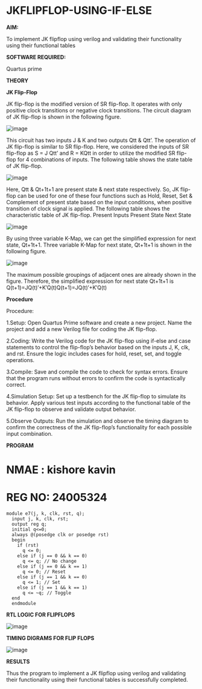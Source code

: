 # JKFLIPFLOP-USING-IF-ELSE

**AIM:** 

To implement  JK flipflop using verilog and validating their functionality using their functional tables

**SOFTWARE REQUIRED:**

Quartus prime

**THEORY**

**JK Flip-Flop**

JK flip-flop is the modified version of SR flip-flop. It operates with only positive clock transitions or negative clock transitions. The circuit diagram of JK flip-flop is shown in the following figure.

![image](https://github.com/naavaneetha/JKFLIPFLOP-USING-IF-ELSE/assets/154305477/a649c30b-232b-4558-b188-fd6c09845180)


This circuit has two inputs J & K and two outputs Qtt & Qtt’. The operation of JK flip-flop is similar to SR flip-flop. Here, we considered the inputs of SR flip-flop as S = J Qtt’ and R = KQtt in order to utilize the modified SR flip-flop for 4 combinations of inputs. The following table shows the state table of JK flip-flop.

![image](https://github.com/naavaneetha/JKFLIPFLOP-USING-IF-ELSE/assets/154305477/c4360742-e8a8-4937-b089-c46c0433f9a3)

 
Here, Qtt & Qt+1t+1 are present state & next state respectively. So, JK flip-flop can be used for one of these four functions such as Hold, Reset, Set & Complement of present state based on the input conditions, when positive transition of clock signal is applied. The following table shows the characteristic table of JK flip-flop. Present Inputs Present State Next State
 
![image](https://github.com/naavaneetha/JKFLIPFLOP-USING-IF-ELSE/assets/154305477/6c275261-a6d5-4c37-a3a7-1e88ca11c4cd)

By using three variable K-Map, we can get the simplified expression for next state, Qt+1t+1. Three variable K-Map for next state, Qt+1t+1 is shown in the following figure.
 
![image](https://github.com/naavaneetha/JKFLIPFLOP-USING-IF-ELSE/assets/154305477/5174f41b-0ce0-4329-a372-6d1943ea6673)

The maximum possible groupings of adjacent ones are already shown in the figure. Therefore, the simplified expression for next state Qt+1t+1 is Q(t+1)=JQ(t)′+K′Q(t)Q(t+1)=JQ(t)′+K′Q(t)

**Procedure**

Procedure:

1.Setup: Open Quartus Prime software and create a new project. Name the project and add a new Verilog file for coding the JK flip-flop.

2.Coding: Write the Verilog code for the JK flip-flop using if-else and case statements to control the flip-flop’s behavior based on the inputs J, K, clk, and rst. Ensure the logic includes cases for hold, reset, set, and toggle operations.

3.Compile: Save and compile the code to check for syntax errors. Ensure that the program runs without errors to confirm the code is syntactically correct.

4.Simulation Setup: Set up a testbench for the JK flip-flop to simulate its behavior. Apply various test inputs according to the functional table of the JK flip-flop to observe and validate output behavior.

5.Observe Outputs: Run the simulation and observe the timing diagram to confirm the correctness of the JK flip-flop’s functionality for each possible input combination.

**PROGRAM**
# NMAE : kishore kavin
# REG NO: 24005324
```
module e7(j, k, clk, rst, q);
  input j, k, clk, rst;
  output reg q;
  initial q<=0;
  always @(posedge clk or posedge rst) 
  begin
    if (rst)
      q <= 0; 
    else if (j == 0 && k == 0)
      q <= q; // No change
    else if (j == 0 && k == 1)
      q <= 0; // Reset
    else if (j == 1 && k == 0)
      q <= 1; // Set
    else if (j == 1 && k == 1)
      q <= ~q; // Toggle
  end
  endmodule
```
**RTL LOGIC FOR FLIPFLOPS**


![image](https://github.com/user-attachments/assets/1a4d4477-0ff7-44ce-8f01-19f8751aed5d)

**TIMING DIGRAMS FOR FLIP FLOPS**


![image](https://github.com/user-attachments/assets/494b166c-1d8d-4c1b-820b-e5c98e658494)


**RESULTS**

Thus the program to implement a JK flipflop using verilog and validating their functionality using their functional tables is successfully completed.
